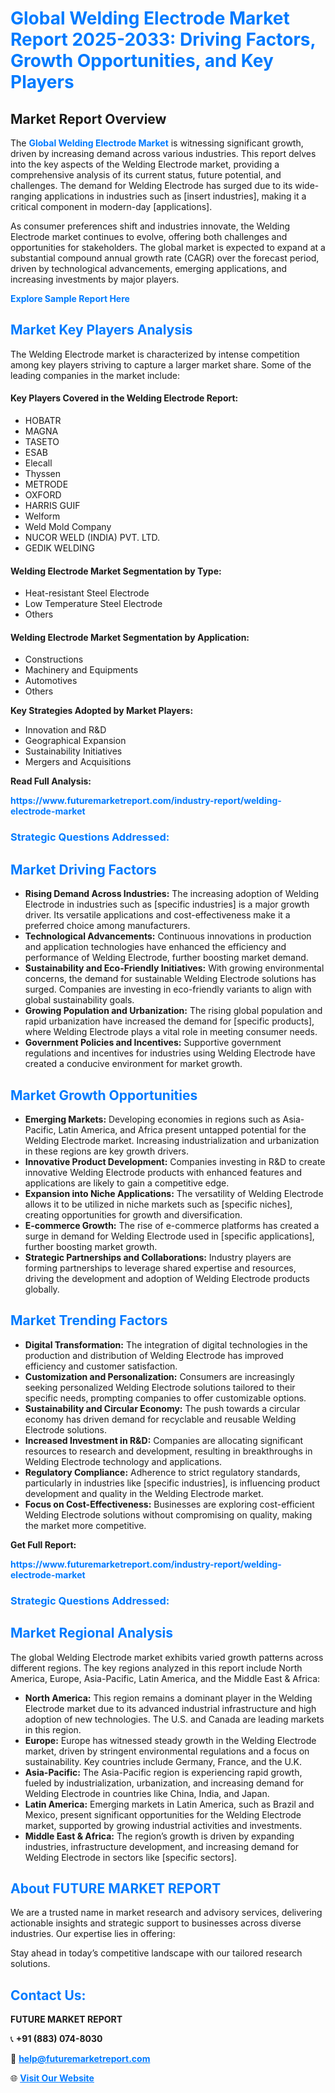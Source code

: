 <h1 style="color: #007BFF;">Global Welding Electrode Market Report 2025-2033: Driving Factors, Growth Opportunities, and Key Players</h1>

<section id="overview">
<h2>Market Report Overview</h2>
<p>The <a href="https://www.futuremarketreport.com/industry-report/welding-electrode-market" style="color: #007BFF; text-decoration: none;"><strong>Global Welding Electrode Market</strong></a> is witnessing significant growth, driven by increasing demand across various industries. This report delves into the key aspects of the Welding Electrode market, providing a comprehensive analysis of its current status, future potential, and challenges. The demand for Welding Electrode has surged due to its wide-ranging applications in industries such as [insert industries], making it a critical component in modern-day [applications].</p>
<p>As consumer preferences shift and industries innovate, the Welding Electrode market continues to evolve, offering both challenges and opportunities for stakeholders. The global market is expected to expand at a substantial compound annual growth rate (CAGR) over the forecast period, driven by technological advancements, emerging applications, and increasing investments by major players.</p>
</section>

<section id="overview">
<p><a href="https://www.futuremarketreport.com/request-sample/reportId=89207" style="color: #007BFF; text-decoration: none;"><strong>Explore Sample Report Here</strong></a></p>
</section>

<section id="key-players">
<h2 style="color: #007BFF;">Market Key Players Analysis</h2>
<p>The Welding Electrode market is characterized by intense competition among key players striving to capture a larger market share. Some of the leading companies in the market include:</p>
<h4>Key Players Covered in the Welding Electrode Report:</h4>
<ul><li>HOBATR</li><li>MAGNA</li><li>TASETO</li><li>ESAB</li><li>Elecall</li><li>Thyssen</li><li>METRODE</li><li>OXFORD</li><li>HARRIS GUIF</li><li>Welform</li><li>Weld Mold Company</li><li>NUCOR WELD (INDIA) PVT. LTD.</li><li>GEDIK WELDING</li></ul>
<h4>Welding Electrode Market Segmentation by Type:</h4>
<ul><li>Heat-resistant Steel Electrode</li><li>Low Temperature Steel Electrode</li><li>Others</li></ul>

<h4>Welding Electrode Market Segmentation by Application:</h4>
<ul><li>Constructions</li><li>Machinery and Equipments</li><li>Automotives</li><li>Others</li></ul>
<p><strong>Key Strategies Adopted by Market Players:</strong></p>
<ul>
<li>Innovation and R&D</li>
<li>Geographical Expansion</li>
<li>Sustainability Initiatives</li>
<li>Mergers and Acquisitions</li>
</ul>
</section>

<section>
<p><strong>Read Full Analysis: </strong></p><a href="https://www.futuremarketreport.com/industry-report/welding-electrode-market" style="color: #007BFF; text-decoration: none;"><strong>https://www.futuremarketreport.com/industry-report/welding-electrode-market</strong></a>
<h3 style="color: #007BFF;">Strategic Questions Addressed:</h3>
</section>

<section id="driving-factors">
<h2 style="color: #007BFF;">Market Driving Factors</h2>
<ul>
<li><strong>Rising Demand Across Industries:</strong> The increasing adoption of Welding Electrode in industries such as [specific industries] is a major growth driver. Its versatile applications and cost-effectiveness make it a preferred choice among manufacturers.</li>
<li><strong>Technological Advancements:</strong> Continuous innovations in production and application technologies have enhanced the efficiency and performance of Welding Electrode, further boosting market demand.</li>
<li><strong>Sustainability and Eco-Friendly Initiatives:</strong> With growing environmental concerns, the demand for sustainable Welding Electrode solutions has surged. Companies are investing in eco-friendly variants to align with global sustainability goals.</li>
<li><strong>Growing Population and Urbanization:</strong> The rising global population and rapid urbanization have increased the demand for [specific products], where Welding Electrode plays a vital role in meeting consumer needs.</li>
<li><strong>Government Policies and Incentives:</strong> Supportive government regulations and incentives for industries using Welding Electrode have created a conducive environment for market growth.</li>
</ul>
</section>

<section id="growth-opportunities">
<h2 style="color: #007BFF;">Market Growth Opportunities</h2>
<ul>
<li><strong>Emerging Markets:</strong> Developing economies in regions such as Asia-Pacific, Latin America, and Africa present untapped potential for the Welding Electrode market. Increasing industrialization and urbanization in these regions are key growth drivers.</li>
<li><strong>Innovative Product Development:</strong> Companies investing in R&D to create innovative Welding Electrode products with enhanced features and applications are likely to gain a competitive edge.</li>
<li><strong>Expansion into Niche Applications:</strong> The versatility of Welding Electrode allows it to be utilized in niche markets such as [specific niches], creating opportunities for growth and diversification.</li>
<li><strong>E-commerce Growth:</strong> The rise of e-commerce platforms has created a surge in demand for Welding Electrode used in [specific applications], further boosting market growth.</li>
<li><strong>Strategic Partnerships and Collaborations:</strong> Industry players are forming partnerships to leverage shared expertise and resources, driving the development and adoption of Welding Electrode products globally.</li>
</ul>
</section>

<section id="trending-factors">
<h2 style="color: #007BFF;">Market Trending Factors</h2>
<ul>
<li><strong>Digital Transformation:</strong> The integration of digital technologies in the production and distribution of Welding Electrode has improved efficiency and customer satisfaction.</li>
<li><strong>Customization and Personalization:</strong> Consumers are increasingly seeking personalized Welding Electrode solutions tailored to their specific needs, prompting companies to offer customizable options.</li>
<li><strong>Sustainability and Circular Economy:</strong> The push towards a circular economy has driven demand for recyclable and reusable Welding Electrode solutions.</li>
<li><strong>Increased Investment in R&D:</strong> Companies are allocating significant resources to research and development, resulting in breakthroughs in Welding Electrode technology and applications.</li>
<li><strong>Regulatory Compliance:</strong> Adherence to strict regulatory standards, particularly in industries like [specific industries], is influencing product development and quality in the Welding Electrode market.</li>
<li><strong>Focus on Cost-Effectiveness:</strong> Businesses are exploring cost-efficient Welding Electrode solutions without compromising on quality, making the market more competitive.</li>
</ul>
</section>

<section>
<p><strong>Get Full Report: </strong></p><a href="https://www.futuremarketreport.com/industry-report/welding-electrode-market" style="color: #007BFF; text-decoration: none;"><strong>https://www.futuremarketreport.com/industry-report/welding-electrode-market</strong></a>
<h3 style="color: #007BFF;">Strategic Questions Addressed:</h3>
</section>


<section id="regional-analysis">
<h2 style="color: #007BFF;">Market Regional Analysis</h2>
<p>The global Welding Electrode market exhibits varied growth patterns across different regions. The key regions analyzed in this report include North America, Europe, Asia-Pacific, Latin America, and the Middle East & Africa:</p>
<ul>
<li><strong>North America:</strong> This region remains a dominant player in the Welding Electrode market due to its advanced industrial infrastructure and high adoption of new technologies. The U.S. and Canada are leading markets in this region.</li>
<li><strong>Europe:</strong> Europe has witnessed steady growth in the Welding Electrode market, driven by stringent environmental regulations and a focus on sustainability. Key countries include Germany, France, and the U.K.</li>
<li><strong>Asia-Pacific:</strong> The Asia-Pacific region is experiencing rapid growth, fueled by industrialization, urbanization, and increasing demand for Welding Electrode in countries like China, India, and Japan.</li>
<li><strong>Latin America:</strong> Emerging markets in Latin America, such as Brazil and Mexico, present significant opportunities for the Welding Electrode market, supported by growing industrial activities and investments.</li>
<li><strong>Middle East & Africa:</strong> The region’s growth is driven by expanding industries, infrastructure development, and increasing demand for Welding Electrode in sectors like [specific sectors].</li>
</ul>
</section>

<footer>
<h2 style="color: #007BFF;">About FUTURE MARKET REPORT</h2>
<p>We are a trusted name in market research and advisory services, delivering actionable insights and strategic support to businesses across diverse industries. Our expertise lies in offering:</p>

<p>Stay ahead in today’s competitive landscape with our tailored research solutions.</p>

<h2 style="color: #007BFF;">Contact Us:</h2>
<p><strong>FUTURE MARKET REPORT</strong></p>
<p>📞 <strong>+91 (883) 074-8030</strong></p>
<p>📧 <strong><a href="mailto:help@futuremarketreport.com" style="color: #007BFF;">help@futuremarketreport.com</a></strong></p>
<p>🌐 <strong><a href="https://www.futuremarketreport.com/" style="color: #007BFF;">Visit Our Website</a></strong></p>
</footer>